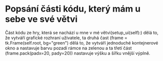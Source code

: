 # Popsání části kódu, který mám u sebe ve své větvi
Část kódu ze hry, která se nachází u mne v mé větvi(setup_ui(self):) dělá to, že vytváří grafické rozhraní uživatele, ta druhá čast (frame = tk.Frame(self.root, bg="green") dělá to, že vytváří jednoduché kontejnerové okno a nastavuje barvu pozadí rámce na zelenou a ta třetí část (frame.pack(padx=20, pady=20)) nastavuje výšku a šířku vnější výplně.    
